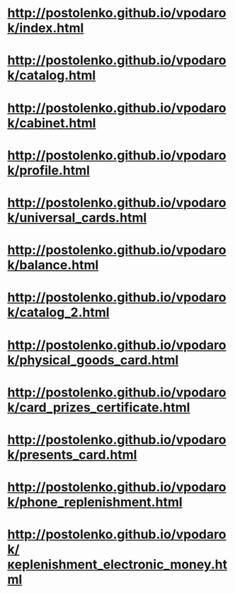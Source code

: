 # http://postolenko.github.io/vpodarok/index.html
# http://postolenko.github.io/vpodarok/catalog.html
# http://postolenko.github.io/vpodarok/cabinet.html
# http://postolenko.github.io/vpodarok/profile.html
# http://postolenko.github.io/vpodarok/universal_cards.html
# http://postolenko.github.io/vpodarok/balance.html
# http://postolenko.github.io/vpodarok/catalog_2.html
# http://postolenko.github.io/vpodarok/physical_goods_card.html
# http://postolenko.github.io/vpodarok/сard_prizes_certificate.html
# http://postolenko.github.io/vpodarok/presents_card.html
# http://postolenko.github.io/vpodarok/phone_replenishment.html
# http://postolenko.github.io/vpodarok/кeplenishment_electronic_money.html